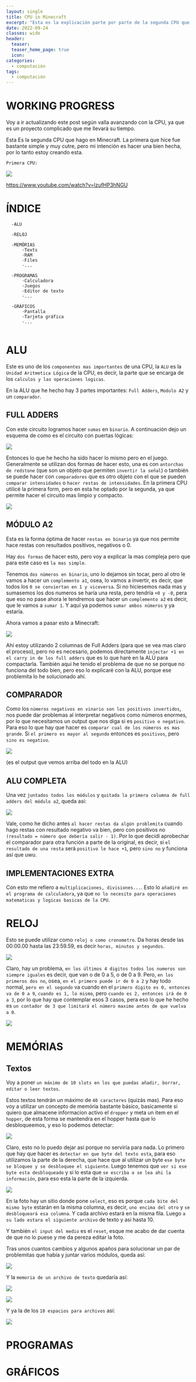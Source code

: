 ```yaml
---
layout: single
title: CPU in Minecraft
excerpt: "Esta es la explicación parte por parte de la segunda CPU que estoy haciendo en Minecraft."
date: 2022-09-24
classes: wide
header:
  teaser: 
  teaser_home_page: true
  icon: 
categories:
  - computación
tags:  
  - computación
---
```


# WORKING PROGRESS

Voy a ir actualizando este post según valla avanzando con la CPU, ya que es un proyecto complicado que me llevará su tiempo.



Esta Es la segunda CPU que hago en Minecraft. La primera que hice fue bastante simple y muy cutre, pero mi intención es hacer una bien hecha, por lo tanto estoy creando esta.

`Primera CPU:`

![](/assets/images/CPU/oldcpu.png)

https://www.youtube.com/watch?v=lzufHP3hNGU

# ÍNDICE
 
```
  -ALU
  
  -RELOJ
  
  -MEMÓRIAS
      ·Texts
      ·RAM
      ·Files
      ·...
   
  -PROGRAMAS
      ·Calculadora
      ·Juegos
      ·Editor de texto
      ·...
  
  -GRÁFICOS
      ·Pantalla
      ·Tarjeta gráfica
      ·...
      
```

# ALU

Este es uno de los `componentes mas importantes` de una CPU, la `ALU` es la `Unidad Aritmetica Lógica` de la CPU, es decir, la parte que se encarga de los `calculos y las operaciones logicas`.

En la ALU que he hecho hay 3 partes importantes: `Full Adders`, `Modulo A2` y un `comparador`.

## FULL ADDERS

Con este circuito logramos hacer `sumas` en `binario`. A continuación dejo un esquema de como es el circuito con puertas lógicas:

![](/assets/images/CPU/full-adder-circuit.png)

Entonces lo que he hecho ha sido hacer lo mismo pero en el juego. Generalmente se utilizan dos formas de hacer esto, una es con `antorchas de redstone` (que son un objeto que permiten `invertir la señal`) o también se puede hacer con `comparadores` que es otro objeto con el que se pueden `comparar intensidades` o `hacer restas de intensidades`. En la primera CPU utilicé la primera form, pero en esta he optado por la segunda, ya que permite hacer el circuito mas limpio y compacto.

![](/assets/images/CPU/fulladders1.png)

## MÓDULO A2

Esta es la forma óptima de hacer `restas en binario` ya que nos permite hace restas con resultados positivos, negativos o 0.

Hay `dos formas` de hacer esto, pero voy a explicar la mas compleja pero que para este caso es `la mas simple`.

Tenemos `dos números en binario`, uno lo dejamos sin tocar, pero al otro le vamos a hacer un `complemento a1`, osea, lo vamos a invertir, es decir, que todos los `0 se conviertan en 1 y viceversa`. Si no hiciesemos nada mas y sumasemos los dos numeros se haría una resta, pero tendría `+0 y -0`, pera que eso no pase ahora le tendremos que hacer un `complemento a2` es decir, que le vamos a `sumar 1`. Y aquí ya podemos `sumar ambos números` y ya estaría.

Ahora vamos a pasar esto a Minecraft:

![](/assets/images/CPU/A2.png)

Ahí estoy utilizando 2 columnas de Full Adders (para que se vea mas claro el proceso), pero no es necesario, podemos directamente `injectar +1 en el carry in de los full adders` que es lo que haré en la ALU para compactarla. También aqui he tenido el problema de que no se porque no funciona del todo bien, pero eso lo explicaré con la ALU, porque ese problemita lo he solucionado ahí.

## COMPARADOR

Como los `números negativos en vinario son los positivos invertidos`, nos puede dar problemas al interpretar negativos como números enormes, por lo que necesitamos un output que nos diga si es `positivo o negativo`. Para eso lo que hay que hacer es `comparar cual de los números es mas grande`. Si `el primero es mayor al segundo` entonces es `positivos`, pero `sino es negativo`.

![](/assets/images/CPU/comparador1.png)

(es el output que vemos arriba del todo en la ALU)

## ALU COMPLETA

Una vez `juntados todos los módulos` y `quitada la primera columna de full adders del módulo a2`, queda así:

![](/assets/images/CPU/ALU1.png)

Vale, como he dicho antes `al hacer restas da algún problemita` cuando hago restas con resultado negativo va bien, pero con positivos no `(resultado = número que debería salir - 1)`. Por lo que decidí aprobechar el comparador para otra función a parte de la original, es decir, si `el resultado de una resta` será `positivo le hace +1`, pero `sino no` y funciona así que uwu. 

## IMPLEMENTACIONES EXTRA

Con esto me refiero a `multiplicaciones, divisiones...`. Esto lo `añadiré en el programa de calculadora`, ya que `no lo necesito para operaciones matematicas y logicas basicas de la CPU`.

# RELOJ

Esto se puede utilizar como `reloj o como cronometro`. Da horas desde las 00:00.00 hasta las 23:59.59, es decir `horas, minutos y segundos`.

![](/assets/images/CPU/reloj1.png)

Claro, hay un problema, `en los últimos 4 digitos todos los numeros son siempre iguales` es decir, que van o de 0 a 5, o de 0 a 9. Pero, `en los primeros dos no`, osea, `en el primero puede ir de 0 a 2` y hay todo normal, `pero en el segundo` va cuando en el `primero digito es 0, entonces va de 0 a 9`, `cuando es 1, lo mismo`, pero `cuando es 2, entonces irá de 0 a 3`, por lo que hay que contemplar esos 3 casos, pera eso lo que he hecho es `un contador de 3 que limitará el número maximo antes de que vuelva a 0`.

![](/assets/images/CPU/reloj2.png)

# MEMÓRIAS

## Textos

Voy a poner `un máximo de 10 slots en los que puedas añadir, borrar, editar o leer textos`.

Estos textos tendrán un máximo de `40 caracteres` (quizás mas). Para eso voy a utilizar un concepto de memória bastante básico, basicamente si quiero que almacene informacion activo el `dropper` y meta un item en el `hopper`, de esta forma se mantendra en el hopper hasta que lo desbloqueemos, y eso lo podemos detectar:

![](/assets/images/CPU/memoria1,2.png)

Claro, esto no lo puedo dejar así porque no serviría para nada. Lo primero que hay que hacer es `detectar en que byte del texto esta`, para eso utilizamos la parte de la derecha, que hace que al utilizar un byte `ese byte se bloquee y se desbloquee el siguiente`. Luego tenemos que `ver si ese byte esta desbloqueado` y si lo esta que `se escriba o se lea ahi la información`, para eso esta la parte de la izquierda.

![](/assets/images/CPU/memoria1.png)

En la foto hay un sitio donde pone `select`, eso es porque `cada bite del mismo byte` estarán en la misma columna, es decir, `uno encima del otro` y `se desbloqueará esa columna`. Y cada archivo estará en la misma fila. Luego `a su lado estara el siguiente archivo` de texto y asi hasta 10. 

Y también `el input del medio` es el `reset`, esque me acabo de dar cuenta de que no lo puese y me da pereza editar la foto. 

Tras unos cuantos cambios y algunos apaños para solucionar un par de problemitas que había y juntar varios módulos, queda así:

![](/assets/images/CPU/memorias2.png)

Y la `memoria de un archivo de texto` quedaría así:

![](/assets/images/CPU/memorias3.png)

![](/assets/images/CPU/memorias4.png)

Y ya la de los `10 espacios para archivos` así:

![](/assets/images/CPU/memorias5.png)

# PROGRAMAS


# GRÁFICOS


